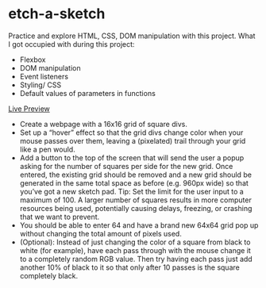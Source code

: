 # etch-a-sketch
Practice and explore HTML, CSS, DOM manipulation with this project.
What I got occupied with during this project:
- Flexbox
- DOM  manipulation
- Event listeners
- Styling/ CSS
- Default values of parameters in functions




<a href = https://chrysa100.github.io/etch-a-sketch> Live Preview</a>

- Create a webpage with a 16x16 grid of square divs.
- Set up a “hover” effect so that the grid divs change color when your mouse passes over them, leaving a (pixelated) trail through your grid like a pen would.
- Add a button to the top of the screen that will send the user a popup asking for the number of squares per side for the new grid. Once entered, the existing grid should be removed and a new grid should be generated in the same total space as before (e.g. 960px wide) so that you’ve got a new sketch pad. Tip: Set the limit for the user input to a maximum of 100. A larger number of squares results in more computer resources being used, potentially causing delays, freezing, or crashing that we want to prevent.
- You should be able to enter 64 and have a brand new 64x64 grid pop up without changing the total amount of pixels used.
- (Optional): Instead of just changing the color of a square from black to white (for example), have each pass through with the mouse change it to a completely random RGB value. Then try having each pass just add another 10% of black to it so that only after 10 passes is the square completely black.
